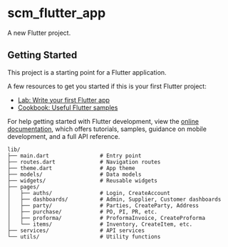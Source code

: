 # scm_flutter_app

A new Flutter project.

## Getting Started

This project is a starting point for a Flutter application.

A few resources to get you started if this is your first Flutter project:

- [Lab: Write your first Flutter app](https://docs.flutter.dev/get-started/codelab)
- [Cookbook: Useful Flutter samples](https://docs.flutter.dev/cookbook)

For help getting started with Flutter development, view the
[online documentation](https://docs.flutter.dev/), which offers tutorials,
samples, guidance on mobile development, and a full API reference.

```
lib/
├── main.dart                # Entry point
├── routes.dart              # Navigation routes
├── theme.dart               # App theme
├── models/                  # Data models
├── widgets/                 # Reusable widgets
├── pages/
│   ├── auths/               # Login, CreateAccount
│   ├── dashboards/          # Admin, Supplier, Customer dashboards
│   ├── party/               # Parties, CreateParty, Address
│   ├── purchase/            # PO, PI, PR, etc.
│   ├── proforma/            # ProformaInvoice, CreateProforma
│   └── items/               # Inventory, CreateItem, etc.
├── services/                # API services
└── utils/                   # Utility functions
```